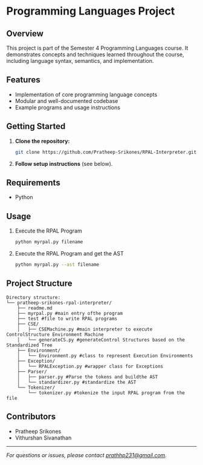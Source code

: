 # Programming Languages Project

## Overview

This project is part of the Semester 4 Programming Languages course. It demonstrates concepts and techniques learned throughout the course, including language syntax, semantics, and implementation.

## Features

- Implementation of core programming language concepts
- Modular and well-documented codebase
- Example programs and usage instructions

## Getting Started

1. **Clone the repository:**
    ```bash
    git clone https://github.com/Pratheep-Srikones/RPAL-Interpreter.git
    ```
3. **Follow setup instructions** (see below).

## Requirements

- Python

## Usage

1. Execute the RPAL Program
    ```bash
    python myrpal.py filename
    ```
2. Execute the RPAL Program and get the AST
    ```bash
    python myrpal.py --ast filename
    ```

## Project Structure

```
Directory structure:
└── pratheep-srikones-rpal-interpreter/
    ├── readme.md
    ├── myrpal.py #main entry ofthe program
    ├── test #file to write RPAL programs
    ├── CSE/
    │   ├── CSEMachine.py #main interpreter to execute ControlStructure Environment Machine
    │   └── generateCS.py #generateControl Structures based on the Standardized Tree
    ├── Environment/
    │   └── Environment.py #class to represent Execution Environments
    ├── Exception/
    │   └── RPALException.py #wrapper class for Exceptions
    ├── Parser/
    │   ├── parser.py #Parse the tokens and buildthe AST
    │   └── standardizer.py #standardize the AST
    └── Tokenizer/
        └── tokenizer.py #tokenize the input RPAL program from the file

```

## Contributors

- Pratheep Srikones
- Vithurshan Sivanathan


---

*For questions or issues, please contact prathhp231@gmail.com.*
